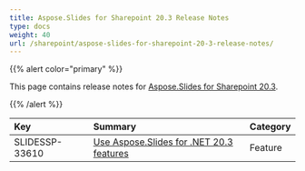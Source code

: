 ```yaml
---
title: Aspose.Slides for Sharepoint 20.3 Release Notes
type: docs
weight: 40
url: /sharepoint/aspose-slides-for-sharepoint-20-3-release-notes/
---
```


{{% alert color="primary" %}} 

This page contains release notes for [Aspose.Slides for Sharepoint 20.3](https://downloads.aspose.com/slides/sharepoint/new-releases/aspose.slides-for-sharepoint-20.3/).

{{% /alert %}} 

|**Key**|**Summary**|**Category**|
| :- | :- | :- |
|SLIDESSP-33610|[Use Aspose.Slides for .NET 20.3 features](https://docs.aspose.com/display/slidesnet/Aspose.Slides+for+.NET+20.3+Release+Notes)|Feature|

